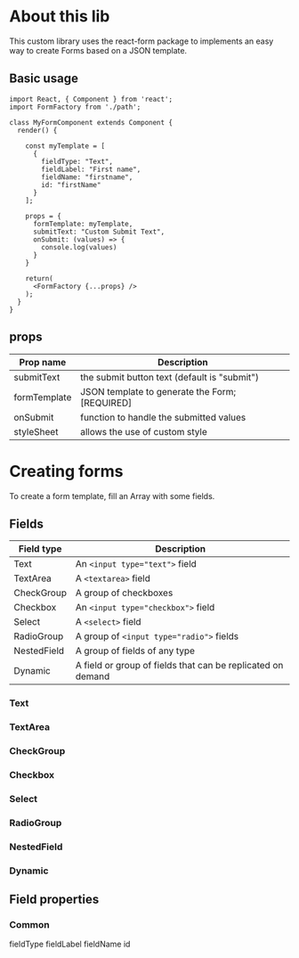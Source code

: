 # About this lib

This custom library uses the react-form package to implements an easy way to create Forms based on a JSON template.

## Basic usage

```
import React, { Component } from 'react';
import FormFactory from './path';

class MyFormComponent extends Component {
  render() {

    const myTemplate = [
      {
        fieldType: "Text",
        fieldLabel: "First name",
        fieldName: "firstname",
        id: "firstName"
      }
    ];

    props = {
      formTemplate: myTemplate,
      submitText: "Custom Submit Text",
      onSubmit: (values) => {
        console.log(values)
      }
    }

    return(
      <FormFactory {...props} />
    );
  }
}
```

## props

| Prop name | Description |
| -- | -- |
| submitText | the submit button text (default is "submit") |
| formTemplate | JSON template to generate the Form; [REQUIRED] |
| onSubmit | function to handle the submitted values |
| styleSheet | allows the use of custom style |

# Creating forms

To create a form template, fill an Array with some fields.

## Fields

| Field type | Description |
| -- | -- |
| Text | An ```<input type="text">``` field |
| TextArea | A ```<textarea>``` field |
| CheckGroup | A group of checkboxes |
| Checkbox | An ```<input type="checkbox">``` field |
| Select | A ```<select>``` field |
| RadioGroup | A group of ```<input type="radio">``` fields |
| NestedField | A group of fields of any type |
| Dynamic | A field or group of fields that can be replicated on demand |

### Text
### TextArea
### CheckGroup
### Checkbox
### Select
### RadioGroup
### NestedField
### Dynamic

## Field properties

### Common
fieldType
fieldLabel
fieldName
id

